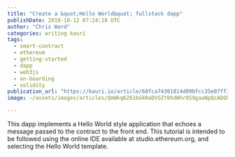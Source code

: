 ```yaml
---
title: "Create a &quot;Hello World&quot; fullstack dapp"
publishDate: 2019-10-12 07:24:18 UTC
author: "Chris Ward"
categories: writing kauri
tags:
  - smart-contract
  - ethereum
  - getting-started
  - dapp
  - web3js
  - on-boarding
  - solidity
publication_url: "https://kauri.io/article/68fca74301814d09bfcc35e07ff30fbc"
image: ~/assets/images/articles/QmWkqKZ61bGkReDVGZY8hdWhr9S9gaaNpQcADQkGQ9YE2q.png

---
```


This dapp implements a Hello World style application that echoes a message passed to the contract to the front end. This tutorial is intended to be followed using the online IDE available at studio.ethereum.org, and selecting the Hello World template.
